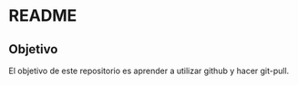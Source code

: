 # README

## Objetivo

El objetivo de este repositorio es aprender a utilizar github y hacer git-pull.
